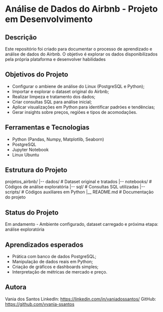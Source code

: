# Análise de Dados  do Airbnb - Projeto em Desenvolvimento

## Descrição
Este repositório foi criado para documentar o processo de aprendizado e análise de dados do Airbnb. O objetivo é explorar os dados disponibilizados 
pela própria plataforma e desenvolver habilidades

## Objetivos do Projeto
- Configurar o ambiene de análise do Linux (PostgreSQL e Python);
- Importar e explorar o dataset original do Airbnb;
- Realizar limpeza e tratamento dos dados;
- Criar consultas SQL para análise inicial;
- Aplicar visualizações em Python para identificar padróes e tendências;
- Gerar insights sobre preços, regiões e tipos de acomodações.

## Ferramentas e Tecnologias
- Python (Pandas, Numpy, Matplotlib, Seaborn)
- PostgreSQL
- Jupyter Notebook
- Linux Ubuntu

## Estrutura do Projeto
projetos_airbnb/
|-- dados/                # Dataset original e tratados
|-- notebooks/            # Códigos de análise exploratória
|-- sql/                  # Consultas SQL utilizadas
|-- scripts/              # Códigos auxiliares em Python
|__ README.md             # Documentação do projeto

## Status do Projeto
Em andamento - Ambiente configurado, dataset carregado e próxima etapa: análise exploratória

## Aprendizados esperados
- Prática com banco de dados PostgreSQL;
- Manipulação de dados reais em Python;
- Criação de gráficos e dashboards simples;
- Interpretação de métricas de mercado e preço.

## Autora
Vania dos Santos
LinkedIn: https://linkedin.com/in/vaniadossantos/
GitHub: https://github.com/vvania-ssantos


